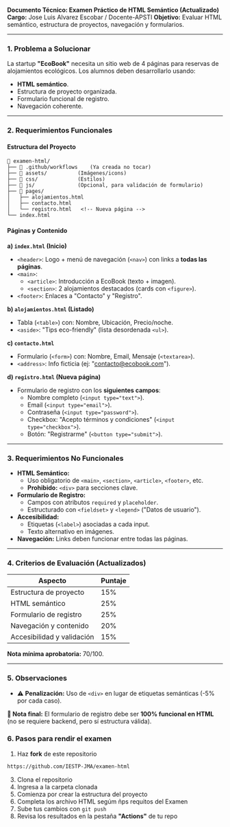 **Documento Técnico: Examen Práctico de HTML Semántico (Actualizado)**
**Cargo:** Jose Luis Alvarez Escobar / Docente-APSTI
**Objetivo:** Evaluar HTML semántico, estructura de proyectos, navegación y formularios.

---

### **1. Problema a Solucionar**

La startup **"EcoBook"** necesita un sitio web de 4 páginas para reservas de alojamientos ecológicos. Los alumnos deben desarrollarlo usando:

- **HTML semántico**.
- Estructura de proyecto organizada.
- Formulario funcional de registro.
- Navegación coherente.

---

### **2. Requerimientos Funcionales**    

#### **Estructura del Proyecto**

```
📁 examen-html/
├── 📁 .github/workflows    (Ya creada no tocar)
├── 📁 assets/          (Imágenes/icons)
├── 📁 css/             (Estilos)
├── 📁 js/              (Opcional, para validación de formulario)
├── 📁 pages/
│   ├── alojamientos.html
│   ├── contacto.html
│   └── registro.html   <!-- Nueva página -->
└── index.html
```

#### **Páginas y Contenido**

**a) `index.html` (Inicio)**

- `<header>`: Logo + menú de navegación (`<nav>`) con links a **todas las páginas**.
- `<main>`:
  - `<article>`: Introducción a EcoBook (texto + imagen).
  - `<section>`: 2 alojamientos destacados (cards con `<figure>`).
- `<footer>`: Enlaces a "Contacto" y "Registro".

**b) `alojamientos.html` (Listado)**

- Tabla (`<table>`) con: Nombre, Ubicación, Precio/noche.
- `<aside>`: "Tips eco-friendly" (lista desordenada `<ul>`).

**c) `contacto.html`**

- Formulario (`<form>`) con: Nombre, Email, Mensaje (`<textarea>`).
- `<address>`: Info ficticia (ej: "contacto@ecobook.com").

**d) `registro.html` (Nueva página)**

- Formulario de registro con los **siguientes campos**:
  - Nombre completo (`<input type="text">`).
  - Email (`<input type="email">`).
  - Contraseña (`<input type="password">`).
  - Checkbox: "Acepto términos y condiciones" (`<input type="checkbox">`).
  - Botón: "Registrarme" (`<button type="submit">`).

---

### **3. Requerimientos No Funcionales**

- **HTML Semántico:**
  - Uso obligatorio de `<main>`, `<section>`, `<article>`, `<footer>`, etc.
  - **Prohibido:** `<div>` para secciones clave.
- **Formulario de Registro:**
  - Campos con atributos `required` y `placeholder`.
  - Estructurado con `<fieldset>` y `<legend>` ("Datos de usuario").
- **Accesibilidad:**
  - Etiquetas (`<label>`) asociadas a cada input.
  - Texto alternativo en imágenes.
- **Navegación:** Links deben funcionar entre todas las páginas.

---

### **4. Criterios de Evaluación (Actualizados)**

| **Aspecto** | **Puntaje** |
| --- | --- |
| Estructura de proyecto | 15% |
| HTML semántico | 25% |
| Formulario de registro | 25% |
| Navegación y contenido | 20% |
| Accesibilidad y validación | 15% |

**Nota mínima aprobatoria:** 70/100.

---

### **5. Observaciones**

- ⚠️ **Penalización:** Uso de `<div>` en lugar de etiquetas semánticas (-5% por cada caso).

**📌 Nota final:** El formulario de registro debe ser **100% funcional en HTML** (no se requiere backend, pero sí estructura válida).

### **6. Pasos para rendir el examen**
1. Haz **fork** de este repositorio
```bash
https://github.com/IESTP-JMA/examen-html
```
3. Clona el repositorio
4. Ingresa a la carpeta clonada
2. Comienza por crear la estructura del proyecto
3. Completa los archivo HTML  segúm ñps requitos del Examen
4. Sube tus cambios con `git push`
5. Revisa los resultados en la pestaña **"Actions"** de tu repo
